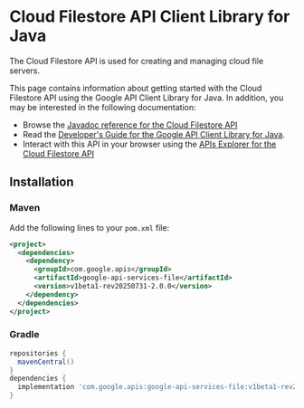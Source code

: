 # Cloud Filestore API Client Library for Java

The Cloud Filestore API is used for creating and managing cloud file servers.

This page contains information about getting started with the Cloud Filestore API
using the Google API Client Library for Java. In addition, you may be interested
in the following documentation:

* Browse the [Javadoc reference for the Cloud Filestore API][javadoc]
* Read the [Developer's Guide for the Google API Client Library for Java][google-api-client].
* Interact with this API in your browser using the [APIs Explorer for the Cloud Filestore API][api-explorer]

## Installation

### Maven

Add the following lines to your `pom.xml` file:

```xml
<project>
  <dependencies>
    <dependency>
      <groupId>com.google.apis</groupId>
      <artifactId>google-api-services-file</artifactId>
      <version>v1beta1-rev20250731-2.0.0</version>
    </dependency>
  </dependencies>
</project>
```

### Gradle

```gradle
repositories {
  mavenCentral()
}
dependencies {
  implementation 'com.google.apis:google-api-services-file:v1beta1-rev20250731-2.0.0'
}
```

[javadoc]: https://googleapis.dev/java/google-api-services-file/latest/index.html
[google-api-client]: https://github.com/googleapis/google-api-java-client/
[api-explorer]: https://developers.google.com/apis-explorer/#p/file/v1/
